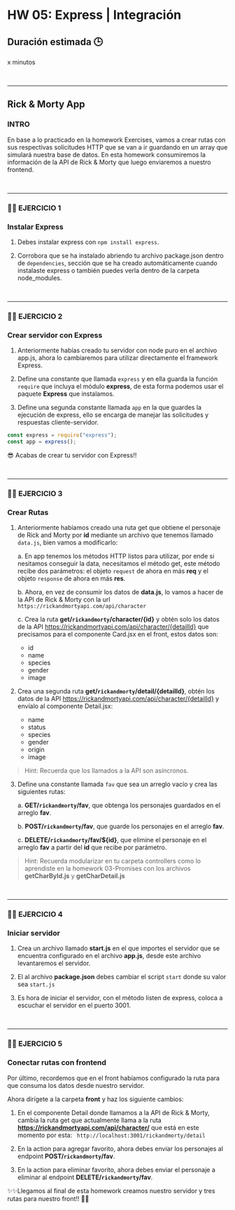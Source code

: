 # HW 05: Express | Integración

## **Duración estimada 🕒**

x minutos

<br />

---

## **Rick & Morty App**

### **INTRO**

En base a lo practicado en la homework Exercises, vamos a crear rutas con sus respectivas solicitudes HTTP que se van a ir guardando en un array que simulará nuestra base de datos. En esta homework consumiremos la información de la API de Rick & Morty que luego enviaremos a nuestro frontend.

<br />

---

### **👩‍💻 EJERCICIO 1**

### **Instalar Express**

1. Debes instalar express con `npm install express`.

2. Corrobora que se ha instalado abriendo tu archivo package.json dentro de `dependencies`, sección que se ha creado automáticamente cuando instalaste express o también puedes verla dentro de la carpeta node_modules.

<br />

---

### **👩‍💻 EJERCICIO 2**

### **Crear servidor con Express**

1. Anteriormente habías creado tu servidor con node puro en el archivo app.js, ahora lo cambiaremos para utilizar directamente el framework Express.

2. Define una constante que llamada `express` y en ella guarda la función `require` que incluya el módulo **express**, de esta forma podemos usar el paquete **Express** que instalamos.

3. Define una segunda constante llamada `app` en la que guardes la ejecución de express, ello se encarga de manejar las solicitudes y respuestas cliente-servidor.

```javascript
const express = require("express");
const app = express();
```

😎 Acabas de crear tu servidor con Express!!

<br />

---

### **👩‍💻 EJERCICIO 3**

### **Crear Rutas**

1. Anteriormente habíamos creado una ruta get que obtiene el personaje de Rick and Morty por **id** mediante un archivo que tenemos llamado `data.js`, bien vamos a modificarlo:

    a. En app tenemos los métodos HTTP listos para utilizar, por ende si nesitamos conseguir la data, necesitamos el método get, este método recibe dos parámetros: el objeto `request` de ahora en más **req** y el objeto `response` de ahora en más **res**.

    b. Ahora, en vez de consumir los datos de **data.js**, lo vamos a hacer de la API de Rick & Morty con la url `https://rickandmortyapi.com/api/character`

    c. Crea la ruta **get/`rickandmorty`/character/{id}** y obtén solo los datos de la API https://rickandmortyapi.com/api/character/{detailId} que precisamos para el componente Card.jsx en el front, estos datos son:

    - id
    - name
    - species
    - gender
    - image

2. Crea una segunda ruta **get/`rickandmorty`/detail/{detailId}**, obtén los datos de la API https://rickandmortyapi.com/api/character/{detailId} y envíalo al componente Detail.jsx:

    - name
    - status
    - species
    - gender
    - origin
    - image

> Hint: Recuerda que los llamados a la API son asíncronos.

3. Define una constante llamada `fav` que sea un arreglo vacío y crea las siguientes rutas:

    a. **GET/`rickandmorty`/fav**, que obtenga los personajes guardados en el arreglo **fav**.

    b. **POST/`rickandmorty`/fav**, que guarde los personajes en el arreglo **fav**.

    c. **DELETE/`rickandmorty`/fav/${id}**, que elimine el personaje en el arreglo **fav** a partir del **id** que recibe por parámetro.

> Hint: Recuerda modularizar en tu carpeta controllers como lo aprendiste en la homework 03-Promises con los archivos **getCharById.js** y **getCharDetail.js**

<br />

---

### **👩‍💻 EJERCICIO 4**

### **Iniciar servidor**

1. Crea un archivo llamado **start.js** en el que importes el servidor que se encuentra configurado en el archivo **app.js**, desde este archivo levantaremos el servidor.

2. El al archivo **package.json** debes cambiar el script `start` donde su valor sea `start.js`

3. Es hora de iniciar el servidor, con el método listen de express, coloca a escuchar el servidor en el puerto 3001.

<br />

---

### **👩‍💻 EJERCICIO 5**

### **Conectar rutas con frontend**

Por último, recordemos que en el front habíamos configurado la ruta para que consuma los datos desde nuestro servidor.

Ahora dirígete a la carpeta **front** y haz los siguiente cambios:

1. En el componente Detail donde llamamos a la API de Rick & Morty, cambia la ruta get que actualmente llama a la ruta **https://rickandmortyapi.com/api/character/** que está en este momento por esta: ` http://localhost:3001/rickandmorty/detail`

2. En la action para agregar favorito, ahora debes enviar los personajes al endpoint **POST/`rickandmorty`/fav**.

3. En la action para eliminar favorito, ahora debes enviar el personaje a eliminar al endpoint **DELETE/`rickandmorty`/fav**.

✨✨Llegamos al final de esta homework creamos nuestro servidor y tres rutas para nuestro front!! 🚀🚀

